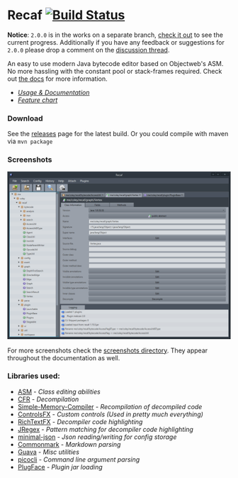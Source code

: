 # Recaf [![Build Status](https://travis-ci.org/Col-E/Recaf.svg?branch=master)](https://travis-ci.org/Col-E/Recaf)

**Notice**: `2.0.0` is in the works on a separate branch, [check it out](https://github.com/Col-E/Recaf/tree/redesign) to see the current progress. Additionally if you have any feedback or suggestions for `2.0.0` please drop a comment on the [discussion thread](https://github.com/Col-E/Recaf/issues/158).

An easy to use modern Java bytecode editor based on Objectweb's ASM. No more hassling with the constant pool or stack-frames required. Check out [the docs](https://col-e.github.io/Recaf/index.html) for more information.

* _[Usage & Documentation](https://col-e.github.io/Recaf/documentation.html)_
* _[Feature chart](https://col-e.github.io/Recaf/features.html)_

### Download

See the [releases](https://github.com/Col-E/Recaf/releases) page for the latest build. Or you could compile with maven via `mvn package`

### Screenshots

![Screenshot](docs/screenshots/css-recaf-flat.png)

For more screenshots check the [screenshots directory](docs/screenshots). They appear throughout the documentation as well.

### Libraries used:

* [ASM](http://asm.ow2.org/) - _Class editing abilities_
* [CFR](http://www.benf.org/other/cfr/) - _Decompilation_
* [Simple-Memory-Compiler](https://github.com/Col-E/Simple-Memory-Compiler) - _Recompilation of decompiled code_
* [ControlsFX](http://fxexperience.com/controlsfx/) - _Custom controls (Used in pretty much everything)_
* [RichTextFX](https://github.com/FXMisc/RichTextFX) - _Decompiler code highlighting_
* [JRegex](http://jregex.sourceforge.net/) - _Pattern matching for decompiler code highlighting_
* [minimal-json](https://github.com/ralfstx/minimal-json) - _Json reading/writing for config storage_
* [Commonmark](https://github.com/atlassian/commonmark-java) - _Markdown parsing_
* [Guava](https://github.com/google/guava) - _Misc utilities_
* [picocli](http://picocli.info/) - _Command line argument parsing_
* [PlugFace](https://github.com/matteojoliveau/plugface) - _Plugin jar loading_
